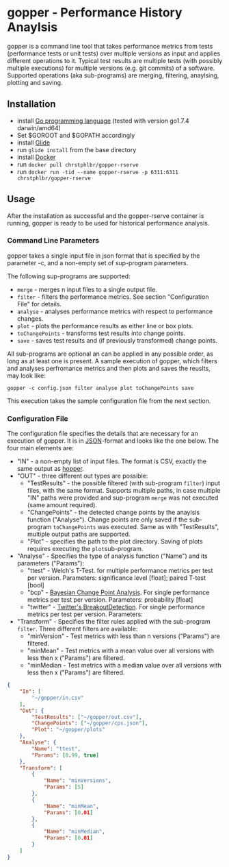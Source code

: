 # gopper - Performance History Anaylsis
gopper is a command line tool that takes performance metrics from tests (performance tests or unit tests) over multiple versions as input and applies different operations to it.
Typical test results are multiple tests (with possibly multiple executions) for multiple versions (e.g. git commits) of a software.
Supported operations (aka sub-programs) are merging, filtering, anaylsing, plotting and saving.

## Installation
* install [Go programming language](https://golang.org) (tested with version go1.7.4 darwin/amd64)
* Set $GOROOT and $GOPATH accordingly
* install [Glide](https://github.com/Masterminds/glide)
* run `glide install` from the base directory
* install [Docker](https://www.docker.com)
* run `docker pull chrstphlbr/gopper-rserve`
* run `docker run -tid --name gopper-rserve -p 6311:6311 chrstphlbr/gopper-rserve`

## Usage
After the installation as successful and the gopper-rserve container is running, gopper is ready to be used for historical performance analysis.

### Command Line Parameters
gopper takes a single input file in json format that is specified by the parameter -c, and a non-empty set of sup-program parameters.

The following sup-programs are supported:

* `merge` - merges n input files to a single output file.
* `filter` - filters the performance metrics. See section "Configuration File" for details.
* `analyse` - analyses performance metrics with respect to performance changes.
* `plot` - plots the performance results as either line or box plots.
* `toChangePoints` - transforms test results into change points.
* `save` - saves test results and (if previously transformed) change points.

All sub-programs are optional an can be applied in any possible order, as long as at least one is present.
A sample execution of gopper, which filters and analyses perfromance metrics and then plots and saves the reuslts, may look like:
```
gopper -c config.json filter analyse plot toChangePoints save
```
This execution takes the sample configuration file from the next section.

### Configuration File
The configuration file specifies the details that are necessary for an execution of gopper. It is in [JSON](json.org)-format and looks like the one below. The four main elements are:

* "IN" - a non-empty list of input files. The format is CSV, exactly the same output as [hopper](https://github.com/sealuzh/hopper).
* "OUT" - three different out types are possible:
    * "TestResults" - the possible filtered (with sub-program `filter`) input files, with the same format. Supports multiple paths, in case multiple "IN" paths were provided and sup-program `merge` was not executed (same amount required).
    * "ChangePoints" - the detected change points by the anaylsis function ("Analyse"). Change points are only saved if the sub-program `toChangePoints` was executed. Same as with "TestResults", multiple output paths are supported.
    * "Plot" - specifies the path to the plot directory. Saving of plots requires executing the `plot`sub-program.
* "Analyse" - Specifies the type of analysis function ("Name") and its parameters ("Params"):
    * "ttest" - Welch's T-Test. for multiple performance metrics per test per version. Parameters: significance level [float]; paired T-test [bool]
    * "bcp" - [Bayesian Change Point Analysis](https://cran.r-project.org/web/packages/bcp/bcp.pdf). For single performance metrics per test per version. Parameters: probability [float]
    * "twitter" - [Twitter's BreakoutDetection](https://github.com/twitter/BreakoutDetection). For single performance metrics per test per version. Parameters:
* "Transform" - Specifies the filter rules applied with the sub-program `filter`. Three different filters are available:
    * "minVersion" - Test metrics with less than n versions ("Params") are filtered.
    * "minMean" - Test metrics with a mean value over all versions with less then x ("Params") are filtered.
    * "minMedian - Test metrics with a median value over all versions with less then x ("Params") are filtered.

```JSON
{
	"In": [
		"~/gopper/in.csv"
	],
	"Out": {
		"TestResults": ["~/gopper/out.csv"],
		"ChangePoints": ["~/gopper/cps.json"],
		"Plot": "~/gopper/plots"
	},
	"Analyse": {
		"Name": "ttest",
		"Params": [0.99, true]
	},
	"Transform": [
		{
			"Name": "minVersions",
			"Params": [5]
		},
		{
			"Name": "minMean",
			"Params": [0.01]
		},
		{
			"Name": "minMedian",
			"Params": [0.01]
		}
	]
}
```